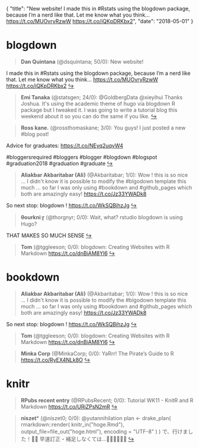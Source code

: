 {
  "title": "New website! I made this in #Rstats using the blogdown package, because I’m a nerd like that. Let me know what you think... https://t.co/MUOvryRzwW https://t.co/iQKpDRKbx2",
  "date": "2018-05-01"
}

# blogdown

> **Dan Quintana** (@dsquintana; 50/0): New website!
>
I made this in #Rstats using the blogdown package, because I’m a nerd like that. Let me know what you think... https://t.co/MUOvryRzwW https://t.co/iQKpDRKbx2  [&#8618;](https://twitter.com/xieyihui/status/990858727363358720)

<!-- -->


> **Emi Tanaka** (@statsgen; 24/0): @GoldbergData @xieyihui Thanks Joshua. It's using the academic theme of hugo via blogdown R package but I tweaked it. I was going to write a tutorial blog this weekend about it so you can do the same if you like.  [&#8618;](https://twitter.com/xieyihui/status/990778084134563841)

<!-- -->


> **Ross kane.** (@rossthomaskane; 3/0): You guys! I just posted a new #blog post!
>
Advice for graduates: https://t.co/NEyq2uqyW4
>
#bloggersrequired #bloggers #blogger #blogdown #blogspot #graduation2018 #graduation #graduate  [&#8618;](https://twitter.com/xieyihui/status/991032244973264896)

<!-- -->


> **Aliakbar Akbaritabar (Ali)** (@Akbaritabar; 1/0): Wow !
this is so nice ...
I didn't know it is possible to modify the #blgodown template this much ... so far I was only using #bookdown and #github_pages which both are amazingly easy! https://t.co/Jz33YWADk8
>
So next stop: blogdown ! https://t.co/WkSQBihzJg  [&#8618;](https://twitter.com/xieyihui/status/990861904561229824)

<!-- -->


> **θourkniːr̥** (@thorgnyr; 0/0): Wait, what? rstudio blogdown is using Hugo?
>
THAT MAKES SO MUCH SENSE  [&#8618;](https://twitter.com/xieyihui/status/991014492548009984)

<!-- -->


> **Tom** (@tggleeson; 0/0): blogdown: Creating Websites with R Markdown https://t.co/dnBiAM8Yl6  [&#8618;](https://twitter.com/xieyihui/status/990900913899524096)

<!-- -->


# bookdown

> **Aliakbar Akbaritabar (Ali)** (@Akbaritabar; 1/0): Wow !
this is so nice ...
I didn't know it is possible to modify the #blgodown template this much ... so far I was only using #bookdown and #github_pages which both are amazingly easy! https://t.co/Jz33YWADk8
>
So next stop: blogdown ! https://t.co/WkSQBihzJg  [&#8618;](https://twitter.com/xieyihui/status/990861904561229824)

<!-- -->


> **Tom** (@tggleeson; 0/0): blogdown: Creating Websites with R Markdown https://t.co/dnBiAM8Yl6  [&#8618;](https://twitter.com/xieyihui/status/990900913899524096)

<!-- -->


> **Minka Corp** (@MinkaCorp; 0/0): YaRrr! The Pirate’s Guide to R https://t.co/RyEX4NLk8O  [&#8618;](https://twitter.com/xieyihui/status/990785012130820098)

<!-- -->


# knitr

> **RPubs recent entry** (@RPubsRecent; 0/0): Tutorial WK11 - KnitR and R Markdown https://t.co/URiZPsN2mR  [&#8618;](https://twitter.com/xieyihui/status/990946878522085376)

<!-- -->


> **niszet*** (@niszet0; 0/0): @yutannihilation plan &lt;- drake_plan(
  rmarkdown::render(
    knitr_in("hoge.Rmd"),
    output_file=file_out("hoge.html"),
    encoding = "UTF-8"
  )
)
で、行けました！🍣🍣
早速訂正・補足しなくては…🏃‍♂️🏃‍♂️🏃‍♂️  [&#8618;](https://twitter.com/xieyihui/status/990832847152803840)

<!-- -->


